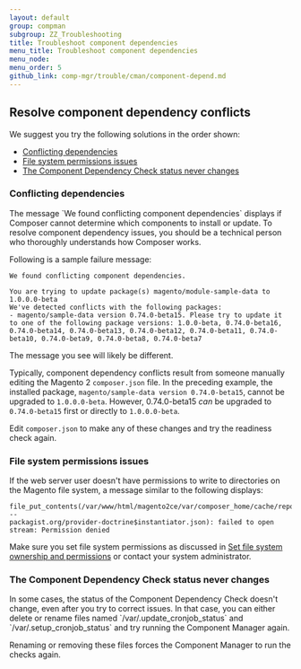 ```yaml
---
layout: default
group: compman
subgroup: ZZ_Troubleshooting
title: Troubleshoot component dependencies
menu_title: Troubleshoot component dependencies
menu_node: 
menu_order: 5
github_link: comp-mgr/trouble/cman/component-depend.md
---
```


<h2 id="trouble-depend">Resolve component dependency conflicts</h2>
We suggest you try the following solutions in the order shown:

*	<a href="#trouble-depend-conflict">Conflicting dependencies</a>
*	<a href="#trouble-depend-permission">File system permissions issues</a>
*	<a href="#trouble-depend-state">The Component Dependency Check status never changes</a>

<h3 id="trouble-depend-conflict">Conflicting dependencies</h3>
The message `We found conflicting component dependencies` displays if Composer cannot determine which components to install or update. To resolve component dependency issues, you should be a technical person who thoroughly understands how Composer works.

Following is a sample failure message:

	We found conflicting component dependencies. 

	You are trying to update package(s) magento/module-sample-data to 1.0.0.0-beta
	We've detected conflicts with the following packages:
	- magento/sample-data version 0.74.0-beta15. Please try to update it to one of the following package versions: 1.0.0-beta, 0.74.0-beta16, 0.74.0-beta14, 0.74.0-beta13, 0.74.0-beta12, 0.74.0-beta11, 0.74.0-beta10, 0.74.0-beta9, 0.74.0-beta8, 0.74.0-beta7

<div class="bs-callout bs-callout-info" id="info">
  <p>The message you see will likely be different.</p>
</div>

Typically, component dependency conflicts result from someone manually editing the Magento 2 `composer.json` file. In the preceding example, the installed package, `magento/sample-data version 0.74.0-beta15`, cannot be upgraded to `1.0.0.0-beta`. However, 0.74.0-beta15 *can* be upgraded to `0.74.0-beta15` first or directly to `1.0.0.0-beta`.

Edit `composer.json` to make any of these changes and try the readiness check again.

<h3 id="trouble-depend-permission">File system permissions issues</h3>
If the web server user doesn't have permissions to write to directories on the Magento file system, a message similar to the following displays:

	file_put_contents(/var/www/html/magento2ce/var/composer_home/cache/repo/https---
	packagist.org/provider-doctrine$instantiator.json): failed to open stream: Permission denied

Make sure you set file system permissions as discussed in <a href="{{ site.gdeurl }}install-gde/install/file-system-perms.html">Set file system ownership and permissions<a> or contact your system administrator.

<h3 id="trouble-depend-state">The Component Dependency Check status never changes</h3>
In some cases, the status of the Component Dependency Check doesn't change, even after you try to correct issues. In that case, you can either delete or rename files named `<your Magento install dir>/var/.update_cronjob_status` and `<your Magento install dir>/var/.setup_cronjob_status` and try running the Component Manager again.

Renaming or removing these files forces the Component Manager to run the checks again.